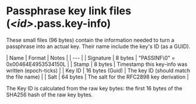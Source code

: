 ﻿# Passphrase key link files (_\<id\>_.pass.key-info)

These small files (96 bytes) contain the information needed to turn
a passphrase into an actual key. Their name include the key's ID (as
a GUID).

| Name | Format | Notes |
| --- |
| Signature | 8 bytes | "PASSINF\0" = 0x00464E4953534150L |
| Stamp | 8 bytes | Timestamp this key-info was written (epoch-ticks) |
| Key ID | 16 bytes (Guid) | The key ID (should match the file name) |
| Salt | 64 bytes | The salt for the RFC2898 key derivation |

The Key ID is calculated from the raw key bytes: the first 16 bytes
of the SHA256 hash of the raw key bytes.
